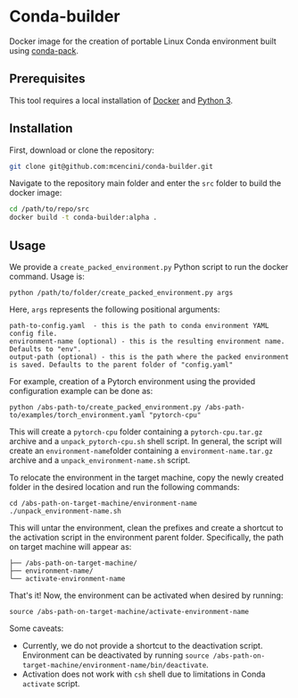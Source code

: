 # Conda-builder
Docker image for the creation of portable Linux Conda environment built using [conda-pack](https://conda.github.io/conda-pack/).

## Prerequisites
This tool requires a local installation of [Docker](https://www.docker.com/) and [Python 3](https://www.python.org/).

## Installation

First, download or clone the repository:

```bash
git clone git@github.com:mcencini/conda-builder.git
```

Navigate to the repository main folder and enter the `src` folder to build the docker image:

```bash
cd /path/to/repo/src
docker build -t conda-builder:alpha .
```

## Usage

We provide a `create_packed_environment.py` Python script to run the docker command. Usage is:

```
python /path/to/folder/create_packed_environment.py args
```

Here, `args` represents the following positional arguments:

```
path-to-config.yaml  - this is the path to conda environment YAML config file.
environment-name (optional) - this is the resulting environment name. Defaults to "env".
output-path (optional) - this is the path where the packed environment is saved. Defaults to the parent folder of "config.yaml"
```

For example, creation of a Pytorch environment using the provided configuration example can be done as:

```
python /abs-path-to/create_packed_environment.py /abs-path-to/examples/torch_environment.yaml "pytorch-cpu"
```

This will create a `pytorch-cpu` folder containing a `pytorch-cpu.tar.gz` archive and a `unpack_pytorch-cpu.sh` shell script. In general, the script will create an `environment-name`folder containing a `environment-name.tar.gz` archive and a `unpack_environment-name.sh` script.

To relocate the environment in the target machine, copy the newly created folder in the desired location and run the following commands:

```
cd /abs-path-on-target-machine/environment-name
./unpack_environment-name.sh
```

This will untar the environment, clean the prefixes and create a shortcut to the activation script in the environment parent folder. Specifically, the path on target machine will appear as:

```
├── /abs-path-on-target-machine/
├── environment-name/ 
└── activate-environment-name
```

That's it! Now, the environment can be activated when desired by running:

```
source /abs-path-on-target-machine/activate-environment-name
```

Some caveats:

- Currently, we do not provide a shortcut to the deactivation script. Environment can be deactivated by running `source /abs-path-on-target-machine/environment-name/bin/deactivate`.
- Activation does not work with `csh` shell due to limitations in Conda `activate` script.
